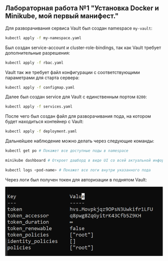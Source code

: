 ## Лабораторная работа №1 "Установка Docker и Minikube, мой первый манифест."

Для разворачивания сервиса Vault был создан namespace ```my-vault```:

```bash 
kubectl apply -f my-namespace.yaml
```

Был создан service-account и сluster-role-bindings, так как Vault требует дополнительные разрешения:

```bash 
kubectl apply -f rbac.yaml
```

Vault так же требует файл конфигурации с соответствующими параметрами для старта сервера:

```bash 
kubectl apply -f configmap.yaml
```

Далее был создан service для Vault с единственным портом ```8200```:

```bash 
kubectl apply -f services.yaml
```

После чего был создан файл для разворачивания пода, на котором будет находиться контейнер с Vault:

```bash 
kubectl apply -f deployment.yaml
```

Дальнейшее наблюдение можно делать через следующие команды:

```bash 
kubectl get po # Покажет все доступные поды в namespace
```

```bash 
minikube dashboard # Откроет дашборд в виде UI со всей актуальной информации по каждому namespace
```

```bash 
kubectl logs <pod-name> # Покажет все логи внутри указанного пода
```

Через логи был получен токен для авторизации в поднятом Vault:

![Токен авторизации](res/token.png)